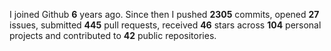 
I joined Github **6** years ago. Since then I pushed **2305** commits, opened **27** issues, submitted **445** pull requests, received **46** stars across **104** personal projects and contributed to **42** public repositories.
